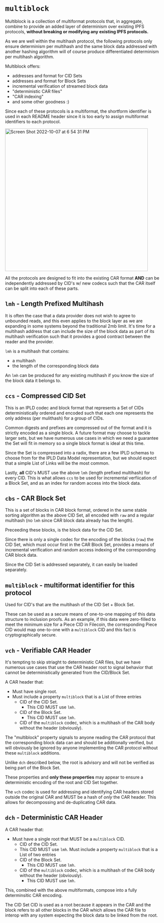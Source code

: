 # `multiblock`

Multiblock is a collection of multiformat protocols that,
in aggregate, combine to provide an added layer of determinism
over existing IPFS protocols, **without breaking or modifying
any existing IPFS protocols.**

As we are well within the multihash protocol, the following protocols
only ensure determinism per multihash and the same block data addressed
with another hashing algorithm will of course produce differentiated
determinism per multihash algorithm.

Multiblock offers:
* addresses and format for CID Sets
* addresses and format for Block Sets
* incremental verification of streamed block data
* "deterministic CAR files"
* "CAR indexing"
* and some other goodness :)

Since each of these protocols is a multiformat, the shortform identifier
is used in each README header since it is too early to assign multiformat
identifiers to each protocol.

<img width="466" alt="Screen Shot 2022-10-07 at 6 54 31 PM" src="https://user-images.githubusercontent.com/579/194682261-d055ca81-bdfe-4592-bee4-40854fe152ff.png">


All the protocols are designed to fit into the existing CAR format **AND**
can be independently addressed by CID's w/ new codecs such that the
CAR itself can be split into each of these parts.

## `lmh` - Length Prefixed Multihash

It is often the case that a data provider does not wish to agree to
unbounded reads, and this even applies to the block layer as we are
expanding in some systems beyond the traditional 2mb limit. It's time 
for a multihash address that can include the size of the block
data as part of its multihash verification such that it provides a good
contract between the reader and the provider.

`lmh` is a multihash that contains:
* a multihash
* the length of the corresponding block data

An `lmh` can be produced for any existing multihash if you know the
size of the block data it belongs to.

## `ccs` - Compressed CID Set

This is an IPLD codec and block format that represents a Set
of CIDs deterministically ordered and encoded such that each
one represents the only address (per mulithash) for a
group of CIDs.

Common digests and prefixes are compressed out of the format
and it is strictly encoded as a single block. A future format
may choose to tackle larger sets, but we have numerous use
cases in which we need a guarantee the Set will fit in memory
so a single block format is ideal at this time.

Since the Set is compressed into a radix, there are a few
IPLD schemas to choose from for the IPLD Data Model representation,
but we should expect that a simple List of Links will be
the most common.

Lastly, **all** CID's MUST use the above `lmh` (length prefixed multihash)
for every CID. This is what allows `ccs` to be used for
incremental verfiication of a Block Set, and as an index for random
access into the block data.

## `cbs` - CAR Block Set

This is a set of blocks in CAR block format, ordered in the same stable sorting algorithm
as the above CID Set, all encoded with `raw` and a regular
multihash (no `lmh` since CAR block data already has the length).

Preceeding these blocks, is the block data for the CID Set.

Since there is only a single codec for the encoding of the blocks (`raw`)
the CID Set, which must occur first in the CAR Block Set,
provides a means of incremental verification and random access
indexing of the corresponding CAR block data.

Since the CID Set is addressed separately, it can easily be loaded
separately.

## `multiblock` - multiformat identifier for this protocol

Used for CID's that are the multihash of the CID Set + Block Set.

These can be used as a secure means of one-to-one mapping of
this data structure to inclusion proofs. As an example,
if this data were zero-filled to meet the minimum size for a
Piece CID in Filecoin, the corresponding Piece CID would
map one-to-one with a `multiblock` CID and this fact is
cryptographically secure.

## `vch` - Verifiable CAR Header

It's tempting to skip striaght to deterministic CAR files, but we
have numerous use cases that use the CAR header root to signal
behavior that cannot be deterministically generated from the CID/Block Set.

A CAR header that:
* Must have single root.
* Must include a property `multiblock` that is a List of three entries
  * CID of the CID Set.
    * This CID MUST use `lmh`.
  * CID of the Block Set.
    * This CID MUST use `lmh`.
  * CID of the `multiblock` codec, which is a multihash of the CAR body
    without the header (obviously).
  
The "multiblock" property signals to anyone reading the CAR protocol
that the corresponding block data can and should be additionally
verified, but will obviously be ignored by anyone implementing the CAR
protocol without these `multiblock` additions. 

Unlike `dch` described below, the root is advisory and will not be
verified as being part of the Block Set.

These properties and **only these properties** may appear to ensure a
deterministic encoding of the root and CID Set together.

The `vch` codec is used for addressing and identifying CAR headers
stored outside the original CAR and MUST be a hash of *only* the CAR
header. This allows for decompossing and de-duplicating CAR data.

## `dch` - Deterministic CAR Header

A CAR header that:
* Must have a single root that MUST be a `multiblock` CID.
   * CID of the CID Set.
    * This CID MUST use `lmh`.
Must include a property `multiblock` that is a List of two entries
  * CID of the Block Set.
    * This CID MUST use `lmh`.
  * CID of the `multiblock` codec, which is a multihash of the CAR body
   without the header (obviously).
    * This CID MUST use `lmh`.

This, combined with the above multiformats, compose into a
fully determinsitic CAR encoding.

The CID Set CID is used as a root because it appears in the CAR and
the block refers to all other blocks in the CAR which allows the
CAR file to interop with any system expecting the block data to
be linked from the root.
